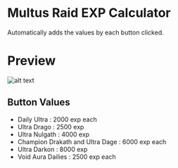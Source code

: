 # Multus Raid EXP Calculator

Automatically adds the values by each button clicked.

# Preview
![alt text](https://raw.githubusercontent.com/gneiru/vite-exp-calculator/main/public/ss.png)
## Button Values

- Daily Ultra : 2000 exp each
- Ultra Drago : 2500 exp
- Ultra Nulgath : 4000 exp
- Champion Drakath and Ultra Dage : 6000 exp each
- Ultra Darkon : 8000 exp
- Void Aura Dailies : 2500 exp each
